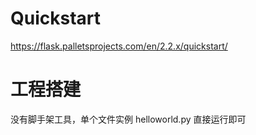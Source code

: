 # Quickstart

https://flask.palletsprojects.com/en/2.2.x/quickstart/




# 工程搭建
没有脚手架工具，单个文件实例 helloworld.py
直接运行即可






